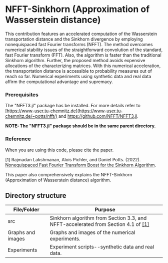 # NFFT-Sinkhorn (Approximation of Wasserstein distance)
This contribution features an accelerated computation of the Wasserstein transportation distance and the Sinkhorn divergence by employing nonequispaced fast Fourier transforms (NFFT). The method overcomes numerical stability issues of the straightforward convolution of the standard, fast Fourier transform (FFT). Also, the algorithm is faster than the traditional Sinkhorn algorithm.  Further, the proposed method avoids expensive allocations of the characterizing matrices. With this numerical acceleration, the transportation distance is accessible to probability measures out of reach so far. Numerical experiments using synthetic data and real data affirm the computational advantage and supremacy.

### Prerequisites

The "NFFT3.jl" package has be installed. For more details refer to  [https://www-user.tu-chemnitz.de](https://www-user.tu-chemnitz.de/~potts/nfft/) and https://github.com/NFFT/NFFT3.jl. 


**NOTE: The "NFFT3.jl" package should be in the same parent directory.**


### Reference

When you are using this code, please cite the paper.

<a id="1">[1]</a> Rajmadan Lakshmanan, Alois Pichler, and  Daniel Potts. (2022). [Nonequispaced Fast Fourier Transform Boost for the Sinkhorn Algorithm](https://arxiv.org/abs/2201.07524). 

This paper also comprehensively explains the NFFT-Sinkhorn (Approximation of Wasserstein distance) algorithm.


## Directory structure

| File/Folder   | Purpose                                                                                   |
| ------------- |-------------------------------------------------------------------------------------------|   
| src           | Sinkhorn algorithm from Section 3.3, and NFFT-accelerated  from Section 4.1 of [[1]](#1) |
| Graphs and images        |  Graphs and images of the numerical experiments.               |
| Experiments | Experiment scripts--synthetic data and real data.       |

